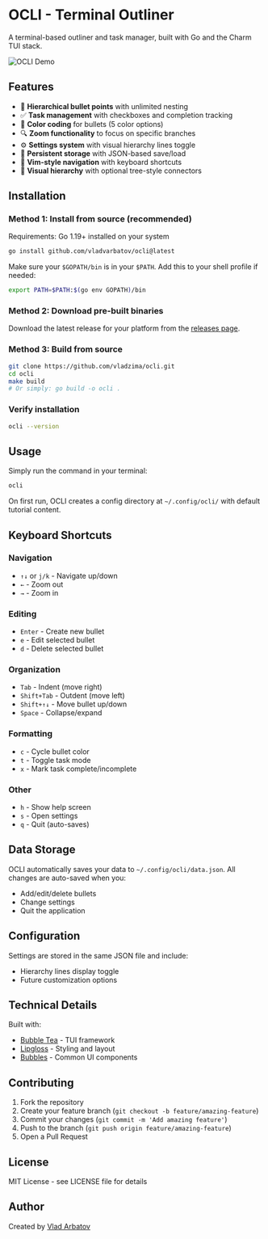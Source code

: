 # OCLI - Terminal Outliner

A terminal-based outliner and task manager, built with Go and the Charm TUI stack.

![OCLI Demo](https://img.shields.io/badge/Status-Ready-green)

## Features

- 📝 **Hierarchical bullet points** with unlimited nesting
- ✅ **Task management** with checkboxes and completion tracking
- 🎨 **Color coding** for bullets (5 color options)
- 🔍 **Zoom functionality** to focus on specific branches
- ⚙️ **Settings system** with visual hierarchy lines toggle
- 💾 **Persistent storage** with JSON-based save/load
- 🎯 **Vim-style navigation** with keyboard shortcuts
- 🌳 **Visual hierarchy** with optional tree-style connectors

## Installation

### Method 1: Install from source (recommended)

Requirements: Go 1.19+ installed on your system

```bash
go install github.com/vladvarbatov/ocli@latest
```

Make sure your `$GOPATH/bin` is in your `$PATH`. Add this to your shell profile if needed:
```bash
export PATH=$PATH:$(go env GOPATH)/bin
```

### Method 2: Download pre-built binaries

Download the latest release for your platform from the [releases page](https://github.com/vladzima/ocli/releases).

### Method 3: Build from source

```bash
git clone https://github.com/vladzima/ocli.git
cd ocli
make build
# Or simply: go build -o ocli .
```

### Verify installation

```bash
ocli --version
```

## Usage

Simply run the command in your terminal:

```bash
ocli
```

On first run, OCLI creates a config directory at `~/.config/ocli/` with default tutorial content.

## Keyboard Shortcuts

### Navigation
- `↑↓` or `j/k` - Navigate up/down
- `←` - Zoom out
- `→` - Zoom in

### Editing
- `Enter` - Create new bullet
- `e` - Edit selected bullet
- `d` - Delete selected bullet

### Organization
- `Tab` - Indent (move right)
- `Shift+Tab` - Outdent (move left)
- `Shift+↑↓` - Move bullet up/down
- `Space` - Collapse/expand

### Formatting
- `c` - Cycle bullet color
- `t` - Toggle task mode
- `x` - Mark task complete/incomplete

### Other
- `h` - Show help screen
- `s` - Open settings
- `q` - Quit (auto-saves)

## Data Storage

OCLI automatically saves your data to `~/.config/ocli/data.json`. All changes are auto-saved when you:
- Add/edit/delete bullets
- Change settings
- Quit the application

## Configuration

Settings are stored in the same JSON file and include:
- Hierarchy lines display toggle
- Future customization options

## Technical Details

Built with:
- [Bubble Tea](https://github.com/charmbracelet/bubbletea) - TUI framework
- [Lipgloss](https://github.com/charmbracelet/lipgloss) - Styling and layout
- [Bubbles](https://github.com/charmbracelet/bubbles) - Common UI components

## Contributing

1. Fork the repository
2. Create your feature branch (`git checkout -b feature/amazing-feature`)
3. Commit your changes (`git commit -m 'Add amazing feature'`)
4. Push to the branch (`git push origin feature/amazing-feature`)
5. Open a Pull Request

## License

MIT License - see LICENSE file for details

## Author

Created by [Vlad Arbatov](https://github.com/vladzima)